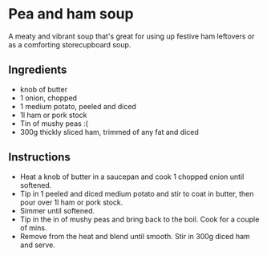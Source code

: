 # Pea and ham soup 
A meaty and vibrant soup that's great for using up festive ham leftovers or as 
a comforting storecupboard soup. 

## Ingredients
* knob of butter
* 1 onion, chopped
* 1 medium potato, peeled and diced
* 1l ham or pork stock
* Tin of mushy peas :(
* 300g thickly sliced ham, trimmed of any fat and diced

## Instructions
* Heat a knob of butter in a saucepan and cook 1 chopped onion until softened.
* Tip in 1 peeled and diced medium potato and stir to coat in butter, then pour over 1l ham or pork stock. 
* Simmer until softened.
* Tip in the in of mushy peas and bring back to the boil. Cook for a couple of mins.
* Remove from the heat and blend until smooth. Stir in 300g diced ham and serve.
